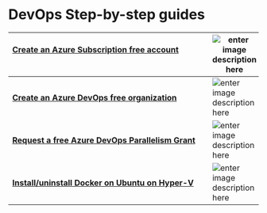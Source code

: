 # DevOps Step-by-step guides
|  [**Create an Azure Subscription free account**](https://github.com/MohamedRadwan-DevOps/devops-step-by-step/blob/main/docs/create-an-azure-subscription-free-account.md) &nbsp;&nbsp;&nbsp;&nbsp;&nbsp;&nbsp;&nbsp;&nbsp;&nbsp;&nbsp;&nbsp;&nbsp;&nbsp;&nbsp;&nbsp;&nbsp;&nbsp;&nbsp;&nbsp;&nbsp;&nbsp;&nbsp;&nbsp;&nbsp;&nbsp;&nbsp;&nbsp;&nbsp;&nbsp;&nbsp;&nbsp;&nbsp;&nbsp;&nbsp;&nbsp;&nbsp;&nbsp;&nbsp;&nbsp;&nbsp;&nbsp;&nbsp;&nbsp;&nbsp;&nbsp;&nbsp;&nbsp;&nbsp;&nbsp;&nbsp;&nbsp;&nbsp;&nbsp;&nbsp;&nbsp;&nbsp;&nbsp;&nbsp;&nbsp;&nbsp;&nbsp;&nbsp;&nbsp;&nbsp;&nbsp;&nbsp;&nbsp;&nbsp;&nbsp;&nbsp;&nbsp;&nbsp;&nbsp;&nbsp;&nbsp;&nbsp;&nbsp;&nbsp;&nbsp;&nbsp;&nbsp;&nbsp;&nbsp;&nbsp;&nbsp;&nbsp;&nbsp;&nbsp;&nbsp;&nbsp;| ![enter image description here](https://raw.githubusercontent.com/MohamedRadwan-DevOps/devops-step-by-step/main/docs/images/icons/azure-50.png) |
| :---| --- |
| [**Create an Azure DevOps free organization**](https://github.com/MohamedRadwan-DevOps/devops-step-by-step/blob/main/docs/create-an-azure-devops-free-organization.md)| ![enter image description here](https://raw.githubusercontent.com/MohamedRadwan-DevOps/devops-step-by-step/main/docs/images/icons/azure-devops-50.png) |
| [**Request a free Azure DevOps Parallelism Grant**](https://github.com/MohamedRadwan-DevOps/devops-step-by-step/blob/main/docs/azure-devops-parallelism-request.md)| ![enter image description here](https://raw.githubusercontent.com/MohamedRadwan-DevOps/devops-step-by-step/main/docs/images/icons/azure_pipelines-2-50.png) |
| [**Install/uninstall Docker on Ubuntu on Hyper-V**](https://github.com/MohamedRadwan-DevOps/devops-step-by-step/blob/main/docs/install-uninstall-docker-on-ubuntu-on-hyperv.md)| ![enter image description here](https://raw.githubusercontent.com/MohamedRadwan-DevOps/devops-step-by-step/main/docs/images/icons/docker-50.png) |